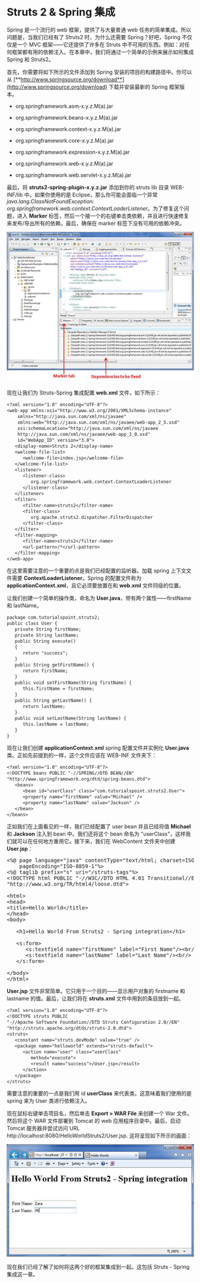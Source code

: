 # Struts 2 & Spring 集成

Spring 是一个流行的 web 框架，提供了与大量普通 web 任务的简单集成。所以问题是，当我们已经有了 Struts2 时，为什么还需要 Spring？好吧，Spring 不仅仅是一个 MVC 框架——它还提供了许多在 Struts 中不可用的东西。例如：对任何框架都有用的依赖注入。在本章中，我们将通过一个简单的示例来展示如何集成 Spring 和 Struts2。

首先，你需要将如下所示的文件添加到 Spring 安装的项目的构建路径中。你可以从 [**http://www.springsource.org/download**](http://www.springsource.org/download) 下载并安装最新的 Spring 框架版本。

- org.springframework.asm-x.y.z.M(a).jar

- org.springframework.beans-x.y.z.M(a).jar

- org.springframework.context-x.y.z.M(a).jar

- org.springframework.core-x.y.z.M(a).jar

- org.springframework.expression-x.y.z.M(a).jar

- org.springframework.web-x.y.z.M(a).jar

- org.springframework.web.servlet-x.y.z.M(a).jar

最后，将 **struts2-spring-plugin-x.y.z.jar** 添加到你的 struts lib 目录 WEB-INF/lib 中。如果你使用的是 Eclipse，那么你可能会面临一个异常 *java.lang.ClassNotFoundException: org.springframework.web.context.ContextLoaderListener*。为了修复这个问题，进入 **Marker** 标签，然后一个接一个的右键单击类依赖，并且进行快速修复来发布/导出所有的依赖。最后，确保在 marker 标签下没有可用的依赖冲突。

![](images/struts-spring1.gif)

现在让我们为 Struts-Spring 集成配置 **web.xml** 文件，如下所示：

``` 
<?xml version="1.0" encoding="UTF-8"?>
<web-app xmlns:xsi="http://www.w3.org/2001/XMLSchema-instance"
	xmlns="http://java.sun.com/xml/ns/javaee" 
	xmlns:web="http://java.sun.com/xml/ns/javaee/web-app_2_5.xsd"
	xsi:schemaLocation="http://java.sun.com/xml/ns/javaee 
	http://java.sun.com/xml/ns/javaee/web-app_3_0.xsd"
	id="WebApp_ID" version="3.0">
   <display-name>Struts 2</display-name>
   <welcome-file-list>
      <welcome-file>index.jsp</welcome-file>
   </welcome-file-list>
   <listener>
      <listener-class>
         org.springframework.web.context.ContextLoaderListener
      </listener-class>
   </listener>
   <filter>
      <filter-name>struts2</filter-name>
      <filter-class>
         org.apache.struts2.dispatcher.FilterDispatcher
      </filter-class>
   </filter>
   <filter-mapping>
      <filter-name>struts2</filter-name>
      <url-pattern>/*</url-pattern>
   </filter-mapping>
</web-app>
```

在这里需要注意的一个重要的点是我们已经配置的监听器。加载 spring 上下文文件需要 **ContextLoaderListener**。Spring 的配置文件称为 **applicationContext.xml**，且它必须要放置在和 **web.xml** 文件同级的位置。

让我们创建一个简单的操作类，命名为 **User.java**，带有两个属性——firstName 和 lastName。

``` 
package com.tutorialspoint.struts2;
public class User {
   private String firstName;
   private String lastName;
   public String execute()
   {
      return "success";
   }
   public String getFirstName() {
      return firstName;
   }
   public void setFirstName(String firstName) {
      this.firstName = firstName;
   }
   public String getLastName() {
      return lastName;
   }
   public void setLastName(String lastName) {
      this.lastName = lastName;
   }
}
```

现在让我们创建 **applicationContext.xml** spring 配置文件并实例化 **User.java** 类。正如先前提到的一样，这个文件应该在 WEB-INF 文件夹下：

``` 
<?xml version="1.0" encoding="UTF-8"?>
<!DOCTYPE beans PUBLIC "-//SPRING//DTD BEAN//EN" 
"http://www.springframework.org/dtd/spring-beans.dtd">
   <beans>
      <bean id="userClass" class="com.tutorialspoint.struts2.User">
      <property name="firstName" value="Michael" />
      <property name="lastName" value="Jackson" />
   </bean>
</beans>
```

正如我们在上面看见的一样，我们已经配置了 user bean 并且已经将值 **Michael** 和 **Jackson** 注入到 bean 中。我们还将这个 bean 命名为 "userClass"，这样我们就可以在任何地方重用它。接下来，我们在 WebContent 文件夹中创建 **User.jsp**：

<pre class="prettyprint notranslate">
&lt;%@ page language="java" contentType="text/html; charset=ISO-8859-1"
	pageEncoding="ISO-8859-1"%&gt;
&lt;%@ taglib prefix="s" uri="/struts-tags"%&gt;
&lt;!DOCTYPE html PUBLIC "-//W3C//DTD HTML 4.01 Transitional//EN" 
"http://www.w3.org/TR/html4/loose.dtd"&gt;

&lt;html&gt;
&lt;head&gt;
&lt;title&gt;Hello World&lt;/title&gt;
&lt;/head&gt;
&lt;body&gt;

   &lt;h1&gt;Hello World From Struts2 - Spring integration&lt;/h1&gt;

   &lt;s:form&gt;
      &lt;s:textfield name="firstName" label="First Name"/&gt;&lt;br/&gt;
      &lt;s:textfield name="lastName" label="Last Name"/&gt;&lt;br/&gt;
   &lt;/s:form&gt;
	
&lt;/body&gt;
&lt;/html&gt;
</pre>

**User.jsp** 文件非常简单。它只用于一个目的——显示用户对象的 firstname 和 lastname 的值。最后，让我们将在 **struts.xml** 文件中用到的条目放到一起。

``` 
<?xml version="1.0" encoding="UTF-8"?>
<!DOCTYPE struts PUBLIC
"-//Apache Software Foundation//DTD Struts Configuration 2.0//EN"
"http://struts.apache.org/dtds/struts-2.0.dtd">
<struts>
   <constant name="struts.devMode" value="true" />
   <package name="helloworld" extends="struts-default">
      <action name="user" class="userClass" 
         method="execute">
         <result name="success">/User.jsp</result>
      </action>
   </package>
</struts>
```

需要注意的重要的一点是我们用 id **userClass** 来代表类。这意味着我们使用的是 spring 来为 User 类进行依赖注入。

现在鼠标右键单击项目名，然后单击 **Export > WAR File** 来创建一个 War 文件。然后将这个 WAR 文件部署到 Tomcat 的 web 应用程序目录中。最后，启动 Tomcat 服务器并尝试访问 URL http://localhost:8080/HelloWorldStruts2/User.jsp. 这将呈现如下所示的画面：

![](images/struts-spring2.gif)

现在我们已经了解了如何将这两个好的框架集成到一起。这包括 Struts - Spring 集成这一章。


